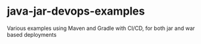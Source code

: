 # java-jar-devops-examples
Various examples using Maven and Gradle with CI/CD, for both jar and war based deployments
